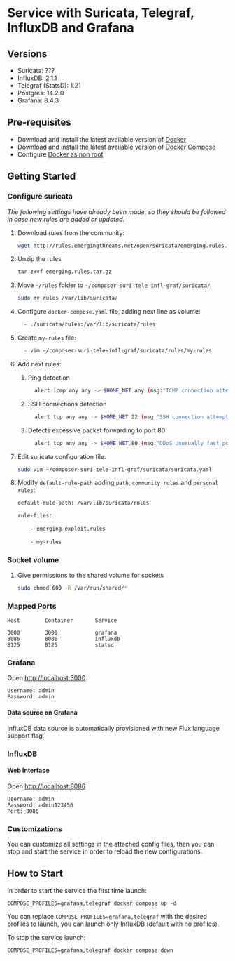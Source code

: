 # Service with Suricata, Telegraf, InfluxDB and Grafana

## Versions

* Suricata:          ???
* InfluxDB:          2.1.1
* Telegraf (StatsD): 1.21
* Postgres:          14.2.0
* Grafana:           8.4.3

## Pre-requisites
- Download and install the latest available version of [Docker](https://docs.docker.com/engine/install/ubuntu/)
- Download and install the latest available version of [Docker Compose](https://docs.docker.com/compose/install/)
- Configure [Docker as non root](https://docs.docker.com/engine/install/linux-postinstall/)

## Getting Started

### Configure suricata

*The following settings have already been made, so they should be followed in case new rules are added or updated.*

1. Download rules from the community:

    ```bash
    wget http://rules.emergingthreats.net/open/suricata/emerging.rules.tar.gz
    ```

2. Unzip the rules

    ```bash
    tar zxvf emerging.rules.tar.gz
    ```

3. Move `~/rules` folder to `~/composer-suri-tele-infl-graf/suricata/`

    ```bash
    sudo mv rules /var/lib/suricata/
    ```

4. Configure `docker-compose.yaml` file, adding next line as volume:

    ```bash
      - ./suricata/rules:/var/lib/suricata/rules
    ```

5. Create `my-rules` file:

    ```bash
      - vim ~/composer-suri-tele-infl-graf/suricata/rules/my-rules
    ```

6. Add next rules:

    1. Ping detection
    
        ```bash
          alert icmp any any -> $HOME_NET any (msg:"ICMP connection attempt"; sid:1000002; rev:1;)
        ```

    2. SSH connections detection
    
        ```bash
          alert tcp any any -> $HOME_NET 22 (msg:"SSH connection attempt"; sid:1000003; rev:1;)
        ```

    3. Detects excessive packet forwarding to port 80 
    
        ```bash
          alert tcp any any -> $HOME_NET 80 (msg:"DDoS Unusually fast port 80 SYN packets outbound, Potential DDoS"; flags: S,12; threshold: type both, track by_dst, count 500, seconds 5; classtype:misc-activity; sid:6;)
        ```

7. Edit suricata configuration file:

    ```bash
    sudo vim ~/composer-suri-tele-infl-graf/suricata/suricata.yaml
    ```

8. Modify `default-rule-path` adding `path`, `community rules` and `personal rules`:

    ```bash
    default-rule-path: /var/lib/suricata/rules

    rule-files:
  
        - emerging-exploit.rules
  
        - my-rules
    ```

### Socket volume

1. Give permissions to the shared volume for sockets

    ```bash
    sudo chmod 600 -R /var/run/shared/*
    ```

### Mapped Ports

```
Host		Container		Service

3000		3000			grafana
8086		8086		  	influxdb
8125		8125			statsd
```

### Grafana

Open <http://localhost:3000>

```
Username: admin
Password: admin
```

#### Data source on Grafana

InfluxDB data source is automatically provisioned with new Flux language support flag.

### InfluxDB

#### Web Interface

Open <http://localhost:8086>

```
Username: admin
Password: admin123456
Port: 8086
```

### Customizations

You can customize all settings in the attached config files, then you can stop and start the service in order to reload the new configurations.

## How to Start

In order to start the service the first time launch:

```
COMPOSE_PROFILES=grafana,telegraf docker compose up -d
```

You can replace `COMPOSE_PROFILES=grafana,telegraf` with the desired profiles to launch, you can launch only InfluxDB (default with no profiles).

To stop the service launch:

```
COMPOSE_PROFILES=grafana,telegraf docker compose down
```
